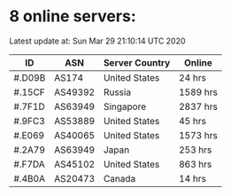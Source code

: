 # 8 online servers:

Latest update at: Sun Mar 29 21:10:14 UTC 2020

| ID | ASN | Server Country | Online |
| -- | --- | -------------- | ------ |
| #.D09B | AS174 | United States | 24 hrs |
| #.15CF | AS49392 | Russia | 1589 hrs |
| #.7F1D | AS63949 | Singapore | 2837 hrs |
| #.9FC3 | AS53889 | United States | 45 hrs |
| #.E069 | AS40065 | United States | 1573 hrs |
| #.2A79 | AS63949 | Japan | 253 hrs |
| #.F7DA | AS45102 | United States | 863 hrs |
| #.4B0A | AS20473 | Canada | 14 hrs |

